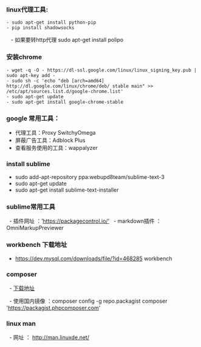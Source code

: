 
### linux代理工具:
    - sudo apt-get install python-pip
    - pip install shadowsocks
    - 如果要转http代理 sudo apt-get install polipo
### 安装chrome 
    - wget -q -O - https://dl-ssl.google.com/linux/linux_signing_key.pub | sudo apt-key add - 
    - sudo sh -c 'echo "deb [arch=amd64] http://dl.google.com/linux/chrome/deb/ stable main" >> /etc/apt/sources.list.d/google-chrome.list'
    - sudo apt-get update 
    - sudo apt-get install google-chrome-stable
### google 常用工具：
   - 代理工具：Proxy SwitchyOmega 
   - 屏蔽广告工具：Adblock Plus
   - 查看服务使用的工具：wappalyzer
   
### install sublime
   - sudo add-apt-repository ppa:webupd8team/sublime-text-3
   - sudo apt-get update
   - sudo apt-get install sublime-text-installer
   
### sublime常用工具
   - 插件网址 ：’https://packagecontrol.io/‘
   - markdown插件 ：OmniMarkupPreviewer
### workbench 下载地址
   - https://dev.mysql.com/downloads/file/?id=468285 workbench

### composer 
   - [下载地址](https://getcomposer.org/download/)
   
   - 使用国内镜像 ：composer config -g repo.packagist composer 'https://packagist.phpcomposer.com'
    
### linux man 
   - 网址 ： http://man.linuxde.net/


